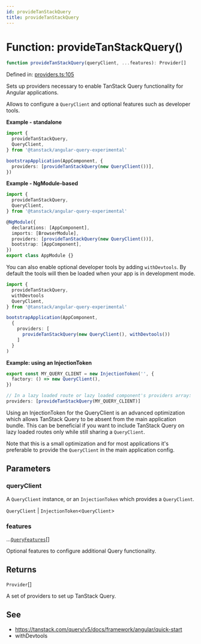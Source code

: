 ```yaml
---
id: provideTanStackQuery
title: provideTanStackQuery
---
```


<!-- DO NOT EDIT: this page is autogenerated from the type comments -->

# Function: provideTanStackQuery()

```ts
function provideTanStackQuery(queryClient, ...features): Provider[]
```

Defined in: [providers.ts:105](https://github.com/TanStack/query/blob/main/packages/angular-query-experimental/src/providers.ts#L105)

Sets up providers necessary to enable TanStack Query functionality for Angular applications.

Allows to configure a `QueryClient` and optional features such as developer tools.

**Example - standalone**

```ts
import {
  provideTanStackQuery,
  QueryClient,
} from '@tanstack/angular-query-experimental'

bootstrapApplication(AppComponent, {
  providers: [provideTanStackQuery(new QueryClient())],
})
```

**Example - NgModule-based**

```ts
import {
  provideTanStackQuery,
  QueryClient,
} from '@tanstack/angular-query-experimental'

@NgModule({
  declarations: [AppComponent],
  imports: [BrowserModule],
  providers: [provideTanStackQuery(new QueryClient())],
  bootstrap: [AppComponent],
})
export class AppModule {}
```

You can also enable optional developer tools by adding `withDevtools`. By
default the tools will then be loaded when your app is in development mode.
```ts
import {
  provideTanStackQuery,
  withDevtools
  QueryClient,
} from '@tanstack/angular-query-experimental'

bootstrapApplication(AppComponent,
  {
    providers: [
      provideTanStackQuery(new QueryClient(), withDevtools())
    ]
  }
)
```

**Example: using an InjectionToken**

```ts
export const MY_QUERY_CLIENT = new InjectionToken('', {
  factory: () => new QueryClient(),
})

// In a lazy loaded route or lazy loaded component's providers array:
providers: [provideTanStackQuery(MY_QUERY_CLIENT)]
```
Using an InjectionToken for the QueryClient is an advanced optimization which allows TanStack Query to be absent from the main application bundle.
This can be beneficial if you want to include TanStack Query on lazy loaded routes only while still sharing a `QueryClient`.

Note that this is a small optimization and for most applications it's preferable to provide the `QueryClient` in the main application config.

## Parameters

### queryClient

A `QueryClient` instance, or an `InjectionToken` which provides a `QueryClient`.

`QueryClient` | `InjectionToken`\<`QueryClient`\>

### features

...[`QueryFeatures`](../../type-aliases/queryfeatures.md)[]

Optional features to configure additional Query functionality.

## Returns

`Provider`[]

A set of providers to set up TanStack Query.

## See

 - https://tanstack.com/query/v5/docs/framework/angular/quick-start
 - withDevtools
